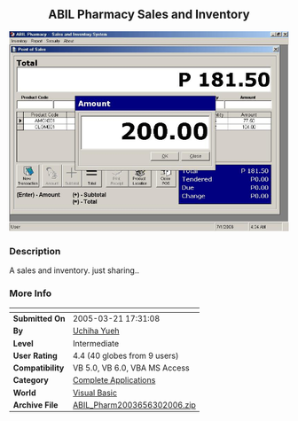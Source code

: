 ﻿<div align="center">

## ABIL Pharmacy Sales and Inventory

<img src="PIC20066301638233189.jpg">
</div>

### Description

A sales and inventory. just sharing..
 
### More Info
 


<span>             |<span>
---                |---
**Submitted On**   |2005-03-21 17:31:08
**By**             |[Uchiha Yueh](https://github.com/Planet-Source-Code/PSCIndex/blob/master/ByAuthor/uchiha-yueh.md)
**Level**          |Intermediate
**User Rating**    |4.4 (40 globes from 9 users)
**Compatibility**  |VB 5\.0, VB 6\.0, VBA MS Access
**Category**       |[Complete Applications](https://github.com/Planet-Source-Code/PSCIndex/blob/master/ByCategory/complete-applications__1-27.md)
**World**          |[Visual Basic](https://github.com/Planet-Source-Code/PSCIndex/blob/master/ByWorld/visual-basic.md)
**Archive File**   |[ABIL\_Pharm2003656302006\.zip](https://github.com/Planet-Source-Code/uchiha-yueh-abil-pharmacy-sales-and-inventory__1-65825/archive/master.zip)








